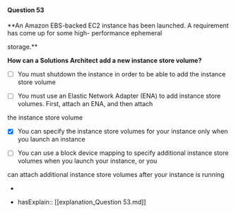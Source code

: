 #### Question  53


**An Amazon EBS-backed EC2 instance has been launched. A requirement has come up for some high- performance ephemeral

storage.**


**How can a Solutions Architect add a new instance store volume?**


- [ ] You must shutdown the instance in order to be able to add the instance store volume


- [ ] You must use an Elastic Network Adapter (ENA) to add instance store volumes. First, attach an ENA, and then attach

the instance store volume


- [x] You can specify the instance store volumes for your instance only when you launch an instance


- [ ] You can use a block device mapping to specify additional instance store volumes when you launch your instance, or you

can attach additional instance store volumes after your instance is running


*

- hasExplain:: [[explanation_Question  53.md]]